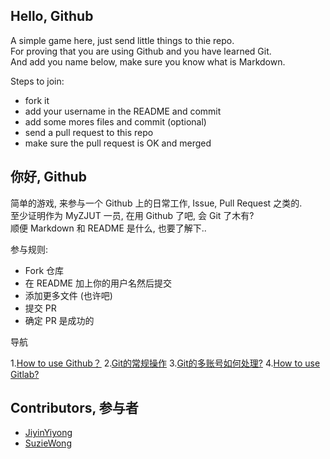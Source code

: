 
Hello, Github
------

A simple game here, just send little things to thie repo.  
For proving that you are using Github and you have learned Git.  
And add you name below, make sure you know what is Markdown.  

Steps to join:

* fork it
* add your username in the README and commit
* add some mores files and commit (optional)
* send a pull request to this repo
* make sure the pull request is OK and merged

你好, Github
------

简单的游戏, 来参与一个 Github 上的日常工作, Issue, Pull Request 之类的.  
至少证明作为 MyZJUT 一员, 在用 Github 了吧, 会 Git 了木有?  
顺便 Markdown 和 README 是什么, 也要了解下..

参与规则:

* Fork 仓库
* 在 README 加上你的用户名然后提交
* 添加更多文件 (也许吧)
* 提交 PR
* 确定 PR 是成功的

导航

1.[How to use Github？](https://gist.github.com/suziewong/4378619)
2.[Git的常规操作](https://gist.github.com/suziewong/4378729)
3.[Git的多账号如何处理?](https://gist.github.com/suziewong/4378434)
4.[How to use Gitlab?](https://gist.github.com/suziewong/4378780)




Contributors, 参与者
------

* [JiyinYiyong](https://github.com/jiyinyiyong)
* [SuzieWong](http://www.imsuzie.com)
